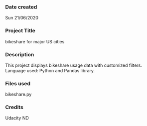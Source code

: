 ### Date created
Sun 21/06/2020

### Project Title
bikeshare for major US cities

### Description
This project displays bikeshare usage data with customized filters. Language used: Python and Pandas library.

### Files used
bikeshare.py

### Credits
Udacity ND
